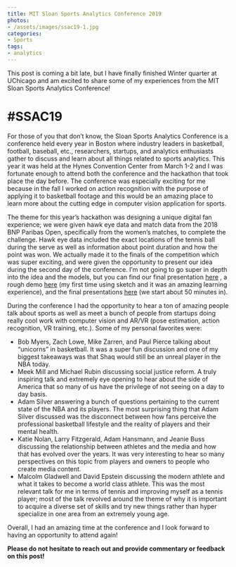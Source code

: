 ```yaml
---
title: MIT Sloan Sports Analytics Conference 2019
photos:
- /assets/images/ssac19-1.jpg
categories:
- Sports
tags:
- analytics
---
```


This post is coming a bit late, but I have finally finished
Winter quarter at UChicago and am excited to share some of
my experiences from the MIT Sloan Sports Analytics
Conference!

<!-- more -->

# #SSAC19

For those of you that don’t know, the Sloan Sports Analytics Conference is a
conference held every year in Boston where industry leaders in basketball,
football, baseball, etc., researchers, startups, and analytics enthusiasts
gather to discuss and learn about all things related to sports analytics. This
year it was held at the Hynes Convention Center from March 1-2 and I was
fortunate enough to attend both the conference and the hackathon that took
place the day before. The conference was especially exciting for me because in
the fall I worked on action recognition with the purpose of applying it to
basketball footage and this would be an amazing place to learn more about the
cutting edge in computer vision application for sports.

The theme for this year’s hackathon was designing a unique digital fan
experience; we were given hawk eye data and match data from the 2018 BNP
Paribas Open, specifically from the women’s matches, to complete the challenge.
Hawk eye data included the exact locations of the tennis ball during the serve
as well as information about point duration and how the point was won. We
actually made it to the finals of the competition which was super exciting, and
were given the opportunity to present our idea during the second day of the
conference. I’m not going to go super in depth into the idea and the models,
but you can find our final presentation
[here](https://docs.google.com/presentation/d/1BKssWGDiFOuNm1bFMp-vdoyXaxEdcQsoM0R_FlYdFj4/edit?usp=sharing)
, a rough demo
[here](https://marvelapp.com/5bee3fb)
(my first time using sketch and it was an amazing learning experience),
and the final presentations
[here](https://www.youtube.com/watch?v=-ObPqZN-U6Y)
(we start about 50 minutes in).

During the conference I had the opportunity to hear a ton of amazing people
talk about sports as well as meet a bunch of people from startups doing really
cool work with computer vision and AR/VR (pose estimation, action recognition,
VR training, etc.). Some of my personal favorites were:

- Bob Myers, Zach Lowe, Mike Zarren, and Paul Pierce talking about “unicorns”
in basketball. It was a super fun discussion and one of my biggest takeaways was
that Shaq would still be an unreal player in the NBA today.
- Meek Mill and Michael Rubin discussing social justice reform. A truly
inspiring talk and extremely eye opening to hear about the side of America that
so many of us have the privilege of not seeing on a day to day basis.
- Adam Silver answering a bunch of questions pertaining to the current state of
the NBA and its players. The most surprising thing that Adam Silver discussed
was the disconnect between how fans perceive the professional basketball
lifestyle and the reality of players and their mental health.
- Katie Nolan, Larry Fitzgerald, Adam Hansmann, and Jeanie Buss discussing the
relationship between athletes and the media and how that has evolved over the
years. It was very interesting to hear so many perspectives on this topic from
players and owners to people who create media content.
- Malcolm Gladwell and David Epstein discussing the modern athlete and what it
takes to become a world class athlete. This was the most relevant talk for me in
terms of tennis and improving myself as a tennis player; most of the talk
revolved around the theme of why it is important to acquire a diverse set of
skills and try new things rather than hyper specialize in one area from an
extremely young age.

Overall, I had an amazing time at the conference and I look forward to having
an opportunity to attend again!

**Please do not hesitate to reach out and provide commentary or feedback on this
post!**
